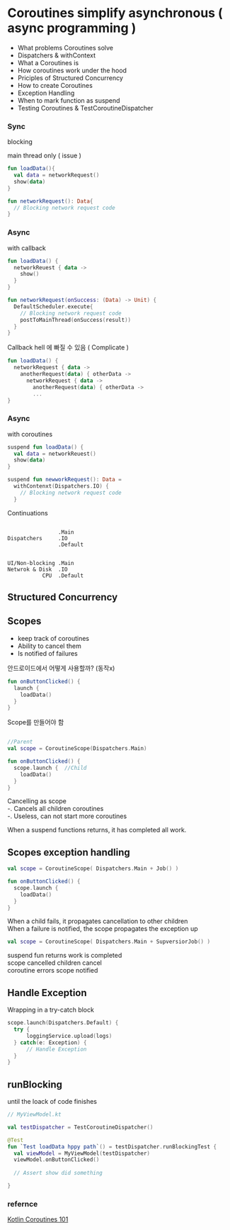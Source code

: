 # Coroutines simplify asynchronous ( async programming )

- What problems Coroutines solve  
- Dispatchers & withContext  
- What a Coroutines is  
- How coroutines work under the hood  
- Priciples of Structured Concurrency  
- How to create Coroutines  
- Exception Handling  
- When to mark function as suspend  
- Testing Coroutines & TestCoroutineDispatcher  


### Sync  
blocking  

main thread only ( issue )
```kotlin
fun loadData(){
  val data = networkRequest()
  show(data)
}

fun networkRequest(): Data{
  // Blocking network request code 
}
```

### Async  
with callback  

```kotlin
fun loadData() {
  networkReuest { data ->
    show()
  }
}

fun networkRequest(onSuccess: (Data) -> Unit) {
  DefaultScheduler.execute{
    // Blocking network request code
    postToMainThread(onSuccess(result))
  }
}
```

Callback hell 에 빠질 수 있음 ( Complicate )
```kotlin
fun loadData() {
  networkRequest { data ->
    anotherRequest(data) { otherData ->
      networkRequest { data ->
        anotherRequest(data) { otherData ->
        ...
}
```



### Async  
with coroutines

```kotlin
suspend fun loadData() {
  val data = networkReuest()
  show(data)
}

suspend fun newworkRequest(): Data =
  withContenxt(Dispatchers.IO) {
    // Blocking network request code
  }
```

Continuations
```

                .Main  
Dispatchers     .IO  
                .Default  
  
  
UI/Non-blocking .Main  
Netwrok & Disk  .IO  
           CPU  .Default  
```

## Structured Concurrency  

## Scopes
  - keep track of coroutines  
  - Ability to cancel them  
  - Is notified of failures  

안드로이드에서 어떻게 사용할까? (동작x)  
```kotlin
fun onButtonClicked() {
  launch {
    loadData()
  }  
}
```

Scope를 만들어야 함  
```kotlin

//Parent
val scope = CoroutineScope(Dispatchers.Main)

fun onButtonClicked() {
  scope.launch {  //Child
    loadData()
  }  
}
```
Cancelling as scope  
  -. Cancels all children coroutines  
  -. Useless, can not start more coroutines  
  
When a suspend functions returns, it has completed all work.    
 
 

## Scopes exception handling  
```kotlin
val scope = CoroutineScope( Dispatchers.Main + Job() )

fun onButtonClicked() {
  scope.launch {
    loadData()
  }  
}
```
When a child fails, it propagates cancellation to other children  
When a failure is notified, the scope propagates the exception up  


```kotlin
val scope = CoroutineScope( Dispatchers.Main + SupversiorJob() )
```

suspend fun returns         work is completed  
    scope cancelled         children cancel  
   coroutine errors         scope notified  


## Handle Exception  
Wrapping in a try-catch block  
```kotlin
scope.launch(Dispatchers.Default) {
  try {
      loggingService.upload(logs)
  } catch(e: Exception) {
      // Handle Exception
  }
}
```


## runBlocking  
until the loack of code finishes

```kotlin
// MyViewModel.kt

val testDispatcher = TestCoroutineDispatcher()

@Test
fun `Test loadData hppy path`() = testDispatcher.runBlockingTest {
  val viewModel = MyViewModel(testDispatcher)
  viewModel.onButtonClicked()
  
  // Assert show did something

}
```

### refernce  
[Kotlin Coroutines 101](https://www.youtube.com/watch?v=ZTDXo0-SKuU)  
